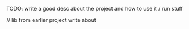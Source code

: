 TODO: write a good desc about the project and how to use it / run stuff

// lib from earlier project write about
